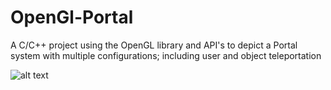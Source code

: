 # OpenGl-Portal
A C/C++ project using the OpenGL library and API's to depict a Portal system
with multiple configurations; including user and object teleportation

![alt text](screenshots/filename.png "Room1:User Teleportation(1)")
